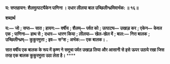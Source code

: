 **य: सप्तहायन: शैलमुत्पाट्यैकेन पाणिना ।** **दधार लीलया बाल उच्छिलीन्ध्रमिवार्भक: ॥ १६॥** 

**शब्दार्थ** 

**य:—** **जो** **; सप्त—** **सात** **; हायन:—** **वर्षीय** **; शैलम्—** **पर्वत को** **; उत्पाट्य—** **उखाड़ कर** **; एकेन—** **केवल एक** **; पाणिना—** **हाथ से** **;** **दधार—** **धारण किया** **; लीलया—** **खेल-खेल में** **; बाल:—** **निरा बालक** **; उच्छिलीन्ध्रम्—** **कुकुरमुत्ता** **; इव—** **स²श** **; अर्भक:—** **एक** **बालक।** **.** 

**सात वर्षीय एक बालक के रूप में कृष्ण ने समूचा पर्वत उखाड़ लिया और आसानी से इसे** **ऊपर उठाये रखा जिस तरह एक बालक कुकुरमुत्ता उठा लेता है।** **** 